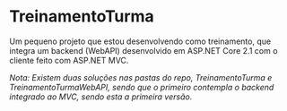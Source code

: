 # TreinamentoTurma

Um pequeno projeto que estou desenvolvendo como treinamento, que integra um backend (WebAPI) desenvolvido em ASP.NET Core 2.1 com o cliente feito com ASP.NET MVC.

_Nota: Existem duas soluções nas pastas do repo, TreinamentoTurma e TreinamentoTurmaWebAPI, sendo que o primeiro contempla o backend integrado ao MVC, sendo esta a primeira versão._
